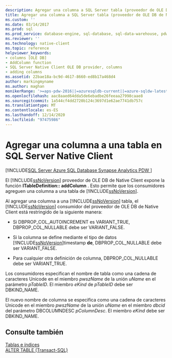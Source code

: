 ```yaml
---
description: Agregar una columna a SQL Server tabla (proveedor de OLE DB de Native Client)
title: Agregar una columna a SQL Server tabla (proveedor de OLE DB de Native Client) | Microsoft Docs
ms.custom: ''
ms.date: 03/14/2017
ms.prod: sql
ms.prod_service: database-engine, sql-database, sql-data-warehouse, pdw
ms.reviewer: ''
ms.technology: native-client
ms.topic: reference
helpviewer_keywords:
- columns [OLE DB]
- AddColumn function
- SQL Server Native Client OLE DB provider, columns
- adding columns
ms.assetid: 22bae18a-bc9d-4617-8660-ed8b17a468d4
author: markingmyname
ms.author: maghan
monikerRange: '>=aps-pdw-2016||=azuresqldb-current||=azure-sqldw-latest||>=sql-server-2016||>=sql-server-linux-2017||=azuresqldb-mi-current'
ms.openlocfilehash: aac8aaed64dda5de6ebadbe26feeaa27998caae8
ms.sourcegitcommit: 1a544cf4dd2720b124c3697d1e62ae7741db757c
ms.translationtype: MT
ms.contentlocale: es-ES
ms.lasthandoff: 12/14/2020
ms.locfileid: "97475986"
---
```

# <a name="adding-a-column-to-a-table-in-sql-server-native-client"></a>Agregar una columna a una tabla en SQL Server Native Client
[!INCLUDE[SQL Server Azure SQL Database Synapse Analytics PDW ](../../includes/applies-to-version/sql-asdb-asdbmi-asa-pdw.md)]

  El [!INCLUDE[ssNoVersion](../../includes/ssnoversion-md.md)] proveedor de OLE DB de Native Client expone la función **ITableDefinition:: addColumn** . Esto permite que los consumidores agreguen una columna a una tabla de [!INCLUDE[ssNoVersion](../../includes/ssnoversion-md.md)].  
  
 Al agregar una columna a una [!INCLUDE[ssNoVersion](../../includes/ssnoversion-md.md)] tabla, el [!INCLUDE[ssNoVersion](../../includes/ssnoversion-md.md)] consumidor del proveedor de OLE DB de Native Client está restringido de la siguiente manera:  
  
-   Si DBPROP_COL_AUTOINCREMENT es VARIANT_TRUE, DBPROP_COL_NULLABLE debe ser VARIANT_FALSE.  
  
-   Si la columna se define mediante el tipo de datos [!INCLUDE[ssNoVersion](../../includes/ssnoversion-md.md)]timestamp **de**, DBPROP_COL_NULLABLE debe ser VARIANT_FALSE.  
  
-   Para cualquier otra definición de columna, DBPROP_COL_NULLABLE debe ser VARIANT_TRUE.  
  
 Los consumidores especifican el nombre de tabla como una cadena de caracteres Unicode en el miembro *pwszName* de la unión *uName* en el parámetro *pTableID*. El miembro *eKind* de *pTableID* debe ser DBKIND_NAME.  
  
 El nuevo nombre de columna se especifica como una cadena de caracteres Unicode en el miembro *pwszName* de la unión *uName* en el miembro *dbcid* del parámetro DBCOLUMNDESC *pColumnDesc*. El miembro *eKind* debe ser DBKIND_NAME.  
  
## <a name="see-also"></a>Consulte también  
 [Tablas e índices](../../relational-databases/native-client-ole-db-tables-indexes/tables-and-indexes.md)   
 [ALTER TABLE &#40;Transact-SQL&#41;](../../t-sql/statements/alter-table-transact-sql.md)  
  
  
